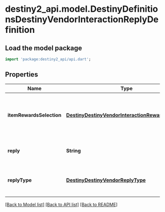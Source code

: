 # destiny2_api.model.DestinyDefinitionsDestinyVendorInteractionReplyDefinition

## Load the model package
```dart
import 'package:destiny2_api/api.dart';
```

## Properties
Name | Type | Description | Notes
------------ | ------------- | ------------- | -------------
**itemRewardsSelection** | [**DestinyDestinyVendorInteractionRewardSelection**](DestinyDestinyVendorInteractionRewardSelection.md) | The rewards granted upon responding to the vendor. | [optional] [default to null]
**reply** | **String** | The localized text for the reply. | [optional] [default to null]
**replyType** | [**DestinyDestinyVendorReplyType**](DestinyDestinyVendorReplyType.md) | An enum indicating the type of reply being made. | [optional] [default to null]

[[Back to Model list]](../README.md#documentation-for-models) [[Back to API list]](../README.md#documentation-for-api-endpoints) [[Back to README]](../README.md)


